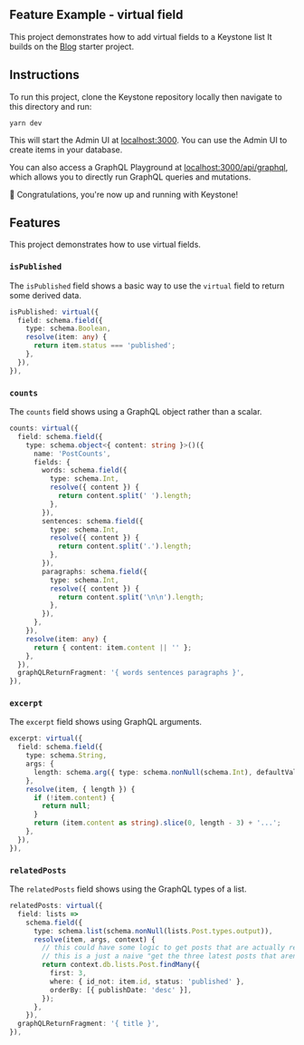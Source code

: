 ## Feature Example - virtual field

This project demonstrates how to add virtual fields to a Keystone list
It builds on the [Blog](../blog) starter project.

## Instructions

To run this project, clone the Keystone repository locally then navigate to this directory and run:

```shell
yarn dev
```

This will start the Admin UI at [localhost:3000](http://localhost:3000).
You can use the Admin UI to create items in your database.

You can also access a GraphQL Playground at [localhost:3000/api/graphql](http://localhost:3000/api/graphql), which allows you to directly run GraphQL queries and mutations.

🚀 Congratulations, you're now up and running with Keystone!

## Features

This project demonstrates how to use virtual fields.

### `isPublished`

The `isPublished` field shows a basic way to use the `virtual` field to return some derived data.

```ts
isPublished: virtual({
  field: schema.field({
    type: schema.Boolean,
    resolve(item: any) {
      return item.status === 'published';
    },
  }),
}),
```

### `counts`

The `counts` field shows using a GraphQL object rather than a scalar.

```ts
counts: virtual({
  field: schema.field({
    type: schema.object<{ content: string }>()({
      name: 'PostCounts',
      fields: {
        words: schema.field({
          type: schema.Int,
          resolve({ content }) {
            return content.split(' ').length;
          },
        }),
        sentences: schema.field({
          type: schema.Int,
          resolve({ content }) {
            return content.split('.').length;
          },
        }),
        paragraphs: schema.field({
          type: schema.Int,
          resolve({ content }) {
            return content.split('\n\n').length;
          },
        }),
      },
    }),
    resolve(item: any) {
      return { content: item.content || '' };
    },
  }),
  graphQLReturnFragment: '{ words sentences paragraphs }',
}),
```

### `excerpt`

The `excerpt` field shows using GraphQL arguments.

```ts
excerpt: virtual({
  field: schema.field({
    type: schema.String,
    args: {
      length: schema.arg({ type: schema.nonNull(schema.Int), defaultValue: 200 }),
    },
    resolve(item, { length }) {
      if (!item.content) {
        return null;
      }
      return (item.content as string).slice(0, length - 3) + '...';
    },
  }),
}),
```

### `relatedPosts`

The `relatedPosts` field shows using the GraphQL types of a list.

```ts
relatedPosts: virtual({
  field: lists =>
    schema.field({
      type: schema.list(schema.nonNull(lists.Post.types.output)),
      resolve(item, args, context) {
        // this could have some logic to get posts that are actually related to this one somehow
        // this is a just a naive "get the three latest posts that aren't this one"
        return context.db.lists.Post.findMany({
          first: 3,
          where: { id_not: item.id, status: 'published' },
          orderBy: [{ publishDate: 'desc' }],
        });
      },
    }),
  graphQLReturnFragment: '{ title }',
}),
```
